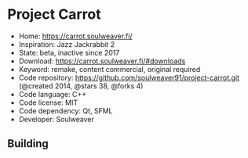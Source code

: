 # Project Carrot

- Home: https://carrot.soulweaver.fi/
- Inspiration: Jazz Jackrabbit 2
- State: beta, inactive since 2017
- Download: https://carrot.soulweaver.fi/#downloads
- Keyword: remake, content commercial, original required
- Code repository: https://github.com/soulweaver91/project-carrot.git (@created 2014, @stars 38, @forks 4)
- Code language: C++
- Code license: MIT
- Code dependency: Qt, SFML
- Developer: Soulweaver

## Building

